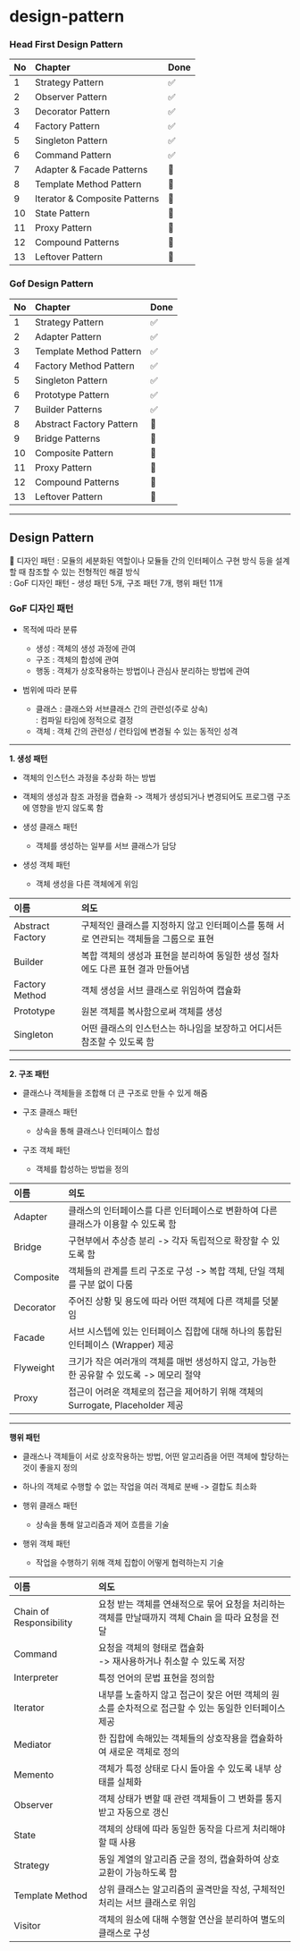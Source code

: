 # design-pattern

### Head First Design Pattern


 No | Chapter                       | Done               |
:-- | :-----------------------------| :------------------|
| 1 | Strategy Pattern              | :white_check_mark:  |
| 2 | Observer Pattern              | :white_check_mark:  |
| 3 | Decorator Pattern             | :white_check_mark:  |
| 4 | Factory Pattern               | :white_check_mark:  |
| 5 | Singleton Pattern             | :white_check_mark:  |
| 6 | Command  Pattern              | :white_check_mark:  |
| 7 | Adapter & Facade Patterns     | :black_square_button: |
| 8 | Template Method Pattern       | :black_square_button: |
| 9 | Iterator & Composite Patterns | :black_square_button: |
| 10 | State Pattern                | :black_square_button: |
| 11 | Proxy Pattern                | :black_square_button: |
| 12 | Compound Patterns            | :black_square_button: |
| 13 | Leftover Pattern             | :black_square_button: |

### Gof Design Pattern


 No | Chapter                       | Done               |
:-- | :-----------------------------| :------------------|
| 1 | Strategy Pattern              | :white_check_mark:  |
| 2 | Adapter Pattern               | :white_check_mark:  |
| 3 | Template Method Pattern       | :white_check_mark:  |
| 4 | Factory Method Pattern        | :white_check_mark:  |
| 5 | Singleton Pattern             | :white_check_mark:  |
| 6 | Prototype  Pattern            | :white_check_mark:  |
| 7 | Builder Patterns              | :white_check_mark:  |
| 8 | Abstract Factory Pattern      | :black_square_button: |
| 9 | Bridge Patterns               | :black_square_button: |
| 10 | Composite Pattern            | :black_square_button: |
| 11 | Proxy Pattern                | :black_square_button: |
| 12 | Compound Patterns            | :black_square_button: |
| 13 | Leftover Pattern             | :black_square_button: |

<hr>

## Design Pattern

:low_brightness:
디자인 패턴 : 모듈의 세분화된 역할이나 모듈들 간의 인터페이스 구현 방식 등을 
            설계할 때 참조할 수 있는 전형적인 해결 방식<br>
          : GoF 디자인 패턴 - 생성 패턴 5개, 구조 패턴 7개, 행위 패턴 11개

### GoF 디자인 패턴

- 목적에 따라 분류 
  - 생성 : 객체의 생성 과정에 관여
  - 구조 : 객체의 합성에 관여
  - 행동 : 객체가 상호작용하는 방법이나 관심사 분리하는 방법에 관여

- 범위에 따라 분류 
  - 클래스 : 클래스와 서브클래스 간의 관련성(주로 상속)<br>
          : 컴파일 타임에 정적으로 결정
  - 객체 : 객체 간의 관련성 / 런타임에 변경될 수 있는 동적인 성격

<hr>
<b> 1. 생성 패턴</b>

- 객체의 인스턴스 과정을 추상화 하는 방법
- 객체의 생성과 참조 과정을 캡슐화 
 -> 객체가 생성되거나 변경되어도 프로그램 구조에 영향을 받지 않도록 함


- 생성 클래스 패턴
  - 객체를 생성하는 일부를 서브 클래스가 담당
- 생성 객체 패턴
  - 객체 생성을 다른 객체에게 위임
  
| 이름               | 의도                                               |
|:-----------------|:-------------------------------------------------|
| Abstract Factory | 구체적인 클래스를 지정하지 않고 인터페이스를 통해 서로 연관되는 객체들을 그룹으로 표현 |
 | Builder          | 복합 객체의 생성과 표현을 분리하여 동일한 생성 절차에도 다른 표현 결과 만들어냄    |
 | Factory Method   | 객체 생성을 서브 클래스로 위임하여 캡슐화                          |
| Prototype        | 원본 객체를 복사함으로써 객체를 생성                             |
| Singleton        | 어떤 클래스의 인스턴스는 하나임을 보장하고 어디서든 참조할 수 있도록 함         |


<hr>
<b> 2. 구조 패턴</b>

- 클래스나 객체들을 조합해 더 큰 구조로 만들 수 있게 해줌



- 구조 클래스 패턴
  - 상속을 통해 클래스나 인터페이스 합성
- 구조 객체 패턴
  - 객체를 합성하는 방법을 정의

| 이름        | 의도                                                     |
|:----------|:-------------------------------------------------------|
| Adapter   | 클래스의 인터페이스를 다른 인터페이스로 변환하여 다른 클래스가 이용할 수 있도록 함         |
| Bridge    | 구현부에서 추상층 분리 -> 각자 독립적으로 확장할 수 있도록 함                   |
| Composite | 객체들의 관계를 트리 구조로 구성 -> 복합 객체, 단일 객체를 구분 없이 다룸           |
| Decorator | 주어진 상황 및 용도에 따라 어떤 객체에 다른 객체를 덧붙임                      |
| Facade    | 서브 시스텝에 있는 인터페이스 집합에 대해 하나의 통합된 인터페이스 (Wrapper) 제공     |
| Flyweight | 크기가 작은 여러개의 객체를 매번 생성하지 않고, 가능한 한 공유할 수 있도록 -> 메모리 절약  |
| Proxy     | 접근이 어려운 객체로의 접근을 제어하기 위해 객체의 Surrogate, Placeholder 제공 |


<hr>
<b>행위 패턴</b>

- 클래스나 객체들이 서로 상호작용하는 방법, 어떤 알고리즘을 어떤 객체에 할당하는 것이 좋을지 정의
- 하나의 객체로 수행할 수 없는 작업을 여러 객체로 분배 -> 결합도 최소화


- 행위 클래스 패턴
  - 상속을 통해 알고리즘과 제어 흐름을 기술
- 행위 객체 패턴
  - 작업을 수행하기 위해 객체 집합이 어떻게 협력하는지 기술

| 이름                      | 의도                                                         |
|:------------------------|:-----------------------------------------------------------|
| Chain of Responsibility | 요청 받는 객체를 연쇄적으로 묶어 요청을 처리하는 객체를 만날때까지 객체 Chain 을 따라 요청을 전달 |
| Command                 | 요청을 객체의 형태로 캡슐화 <br> -> 재사용하거나 취소할 수 있도록 저장                |
| Interpreter             | 특정 언어의 문법 표현을 정의함                                          |
| Iterator                | 내부를 노출하지 않고 접근이 잦은 어떤 객체의 원소를 순차적으로 접근할 수 있는 동일한 인터페이스 제공  |
| Mediator                | 한 집합에 속해있는 객체들의 상호작용을 캡슐화하여 새로운 객체로 정의                     |
| Memento                 | 객체가 특정 상태로 다시 돌아올 수 있도록 내부 상태를 실체화                         |
| Observer                | 객체 상태가 변할 때 관련 객체들이 그 변화를 통지받고 자동으로 갱신                     |
| State                   | 객체의 상태에 따라 동일한 동작을 다르게 처리해야할 때 사용                          |
| Strategy                | 동일 계열의 알고리즘 군을 정의, 캡슐화하여 상호교환이 가능하도록 함                     |
| Template Method         | 상위 클래스는 알고리즘의 골격만을 작성, 구체적인 처리는 서브 클래스로 위임                 |
| Visitor                 | 객체의 원소에 대해 수행할 연산을 분리하여 별도의 클래스로 구성                        |


